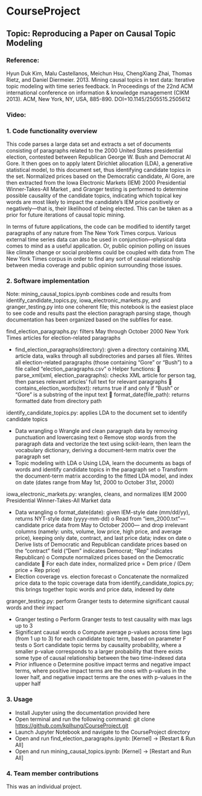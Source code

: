 # CourseProject

## Topic: Reproducing a Paper on Causal Topic Modeling

### Reference: 
Hyun Duk Kim, Malu Castellanos, Meichun Hsu, ChengXiang Zhai, Thomas Rietz, and Daniel Diermeier. 2013. Mining causal topics in text data: Iterative topic modeling with time series feedback. In Proceedings of the 22nd ACM international conference on information & knowledge management (CIKM 2013). ACM, New York, NY, USA, 885-890. DOI=10.1145/2505515.2505612

### Video:

### 1. Code functionality overview
This code parses a large data set  and extracts a set of documents consisting of paragraphs related to the 2000 United States presidential election, contested between Republican George W. Bush and Democrat Al Gore. It then goes on to apply latent Dirichlet allocation (LDA), a generative statistical model, to this document set, thus identifying candidate topics in the set. Normalized prices based on the Democratic candidate, Al Gore, are then extracted from the Iowa Electronic Markets (IEM) 2000 Presidential Winner-Takes-All Market , and Granger testing is performed to determine possible causality of the candidate topics, indicating which topical key words are most likely to impact the candidate’s IEM price positively or negatively—that is, their likelihood of being elected. This can be taken as a prior for future iterations of causal topic mining.

In terms of future applications, the code can be modified to identify target paragraphs of any nature from The New York Times corpus. Various external time series data can also be used in conjunction—physical data comes to mind as a useful application. Or, public opinion polling on issues like climate change or social problems could be coupled with data from The New York Times corpus in order to find any sort of causal relationship between media coverage and public opinion surrounding those issues.  

### 2. Software implementation
Note: mining_causal_topics.ipynb combines code and results from identify_candidate_topics.py, iowa_electronic_markets.py, and granger_testing.py into one coherent file; this notebook is the easiest place to see code and results past the election paragraph parsing stage, though documentation has been organized based on the subfiles for ease.

find_election_paragraphs.py: filters May through October 2000 New York Times articles for election-related paragraphs
-	find_election_paragraphs(directory): given a directory containing XML article data, walks through all subdirectories and parses all files. Writes all election-related paragraphs (those containing “Gore” or “Bush”) to a file called “election_paragraphs.csv”
o	Helper functions:
	parse_xml(xml, election_paragraphs): checks XML article for person tag, then parses relevant articles’ full text for relevant paragraphs
	contains_election_words(text): returns true if and only if “Bush” or “Gore” is a substring of the input text
	format_date(file_path): returns formatted date from directory path

identify_candidate_topics.py: applies LDA to the document set to identify candidate topics
-	Data wrangling
o	Wrangle and clean paragraph data by removing punctuation and lowercasing text
o	Remove stop words from the paragraph data and vectorize the text using scikit-learn, then learn the vocabulary dictionary, deriving a document-term matrix over the paragraph set
-	Topic modeling with LDA
o	Using LDA, learn the documents as bags of words and identify candidate topics in the paragraph set 
o	Transform the document-term matrix according to the fitted LDA model, and index on date (dates range from May 1st, 2000 to October 31st, 2000)

iowa_electronic_markets.py: wrangles, cleans, and normalizes IEM 2000 Presidential Winner-Takes-All Market data
-	Data wrangling
o	format_date(date): given IEM-style date (mm/dd/yy), returns NYT-style date (yyyy-mm-dd)
o	Read from “iem_2000.txt”—candidate price data from May to October 2000— and drop irrelevant columns (namely: units, volume, low price, high price, and average price), keeping only date, contract, and last price data; index on date
o	Derive lists of Democratic and Republican candidate prices based on the “contract” field (“Dem” indicates Democrat; “Rep” indicates Republican)
o	Compute normalized prices based on the Democratic candidate
	For each date index, normalized price = Dem price / (Dem price + Rep price)
-	Election coverage vs. election forecast
o	Concatenate the normalized price data to the topic coverage data from identify_candidate_topics.py; this brings together topic words and price data, indexed by date

granger_testing.py: perform Granger tests to determine significant causal words and their impact
-	Granger testing
o	Perform Granger tests  to test causality with max lags up to 3
-	Significant causal words
o	Compute average p-values across time lags (from 1 up to 3) for each candidate topic term, based on parameter F tests
o	Sort candidate topic terms by causality probability, where a smaller p-value corresponds to a larger probability that there exists some type of causal relationship between the two time-indexed data 
-	Prior influence
o	Determine positive impact terms and negative impact terms, where positive impact terms are the ones with p-values in the lower half, and negative impact terms are the ones with p-values in the upper half

### 3. Usage
-	Install Jupyter using the documentation provided here
-	Open terminal and run the following command: git clone https://github.com/kplhung/CourseProject.git
-	Launch Jupyter Notebook and navigate to the CourseProject directory
-	Open and run find_election_paragraphs.ipynb: [Kernel] -> [Restart & Run All]
-	Open and run mining_causal_topics.ipynb: [Kernel] -> [Restart and Run All]

### 4. Team member contributions
This was an individual project.

